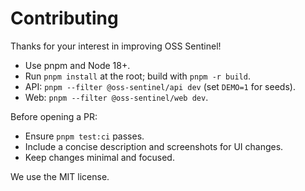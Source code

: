 # Contributing

Thanks for your interest in improving OSS Sentinel!

- Use pnpm and Node 18+.
- Run `pnpm install` at the root; build with `pnpm -r build`.
- API: `pnpm --filter @oss-sentinel/api dev` (set `DEMO=1` for seeds).
- Web: `pnpm --filter @oss-sentinel/web dev`.

Before opening a PR:
- Ensure `pnpm test:ci` passes.
- Include a concise description and screenshots for UI changes.
- Keep changes minimal and focused.

We use the MIT license.
